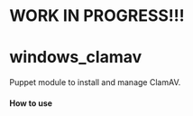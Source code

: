# WORK IN PROGRESS!!!
# windows_clamav

Puppet module to install and manage ClamAV.

#### How to use

````puppet

````